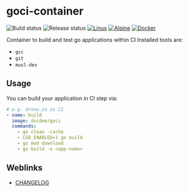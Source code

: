 # goci-container

![Build status](https://github.com/deeagle/goci-container/workflows/CI/badge.svg)
![Release status](https://github.com/deeagle/goci-container/workflows/Release%20version/badge.svg)
[![Linux](https://svgshare.com/i/Zhy.svg)](https://svgshare.com/i/Zhy.svg)
[![Alpine](https://img.shields.io/badge/Alpine_Linux-0D597F?style=flat-square&logo=alpine-linux&logoColor=white)](https://img.shields.io/badge/Alpine_Linux-0D597F?style=flat-square&logo=alpine-linux&logoColor=white)
[![Docker](https://badgen.net/badge/icon/docker?icon=docker&label)](https://hub.docker.com/r/docdee/goci)

Container to build and test go applications within CI
Installed tools are:

- `gcc`
- `git`
- `musl-dev`

## Usage

You can build your application in CI step via:

```yml
# e.g. drone.io as CI
- name: build
  image: docdee/goci
  commands:
    - go clean -cache
    - CGO_ENABLED=1 go build
    - go mod download
    - go build -o <app-name>
```

## Weblinks

- [CHANGELOG](CHANGELOG.md)
